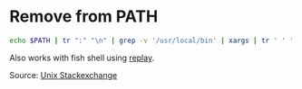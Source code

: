 # Remove from PATH

```bash
echo $PATH | tr ":" "\n" | grep -v '/usr/local/bin' | xargs | tr ' ' ':'
```

Also works with fish shell using [replay](https://github.com/jorgebucaran/replay.fish).

Source: [Unix Stackexchange](https://unix.stackexchange.com/questions/108873/removing-a-directory-from-path)

